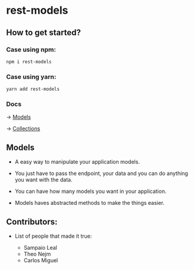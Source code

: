 # rest-models

## How to get started?

### Case using npm:

`npm i rest-models`

### Case using yarn:

`yarn add rest-models`

### Docs

-> [Models](#models)

-> [Collections](#collections)

<div id="models">

## Models

- A easy way to manipulate your application models.

- You just have to pass the endpoint, your data and you can do anything you want with the data.

- You can have how many models you want in your application.

- Models haves abstracted methods to make the things easier.

## Contributors:

- List of people that made it true:

  - Sampaio Leal
  - Theo Nejm
  - Carlos Miguel

</div>
